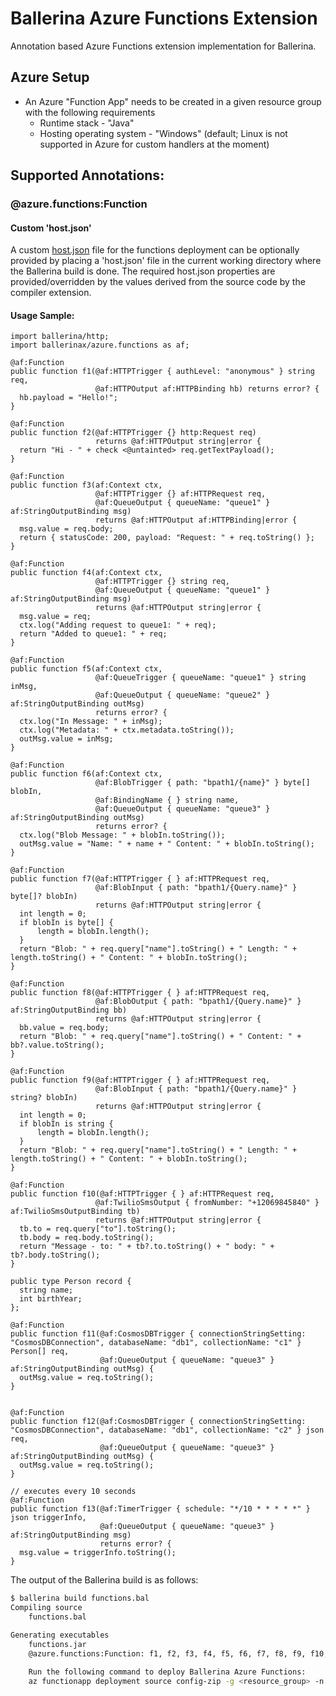 # Ballerina Azure Functions Extension

Annotation based Azure Functions extension implementation for Ballerina. 

## Azure Setup

* An Azure "Function App" needs to be created in a given resource group with the following requirements
   - Runtime stack - "Java"
   - Hosting operating system - "Windows" (default; Linux is not supported in Azure for custom handlers at the moment)

## Supported Annotations:

### @azure.functions:Function

#### Custom 'host.json'

A custom [host.json](https://docs.microsoft.com/en-us/azure/azure-functions/functions-host-json) file for the functions deployment can be optionally provided by placing a 'host.json' file in the current working directory where the Ballerina build is done. The required host.json properties are provided/overridden by the values derived from the source code by the compiler extension. 

#### Usage Sample:

```ballerina
import ballerina/http;
import ballerinax/azure.functions as af;

@af:Function
public function f1(@af:HTTPTrigger { authLevel: "anonymous" } string req, 
                   @af:HTTPOutput af:HTTPBinding hb) returns error? {
  hb.payload = "Hello!";
}

@af:Function
public function f2(@af:HTTPTrigger {} http:Request req) 
                   returns @af:HTTPOutput string|error {
  return "Hi - " + check <@untainted> req.getTextPayload();
}

@af:Function
public function f3(af:Context ctx, 
                   @af:HTTPTrigger {} af:HTTPRequest req, 
                   @af:QueueOutput { queueName: "queue1" } af:StringOutputBinding msg) 
                   returns @af:HTTPOutput af:HTTPBinding|error {
  msg.value = req.body;
  return { statusCode: 200, payload: "Request: " + req.toString() };
}

@af:Function
public function f4(af:Context ctx, 
                   @af:HTTPTrigger {} string req, 
                   @af:QueueOutput { queueName: "queue1" } af:StringOutputBinding msg) 
                   returns @af:HTTPOutput string|error {
  msg.value = req;
  ctx.log("Adding request to queue1: " + req);
  return "Added to queue1: " + req;
}

@af:Function
public function f5(af:Context ctx, 
                   @af:QueueTrigger { queueName: "queue1" } string inMsg,
                   @af:QueueOutput { queueName: "queue2" } af:StringOutputBinding outMsg) 
                   returns error? {
  ctx.log("In Message: " + inMsg);
  ctx.log("Metadata: " + ctx.metadata.toString());
  outMsg.value = inMsg;
}

@af:Function
public function f6(af:Context ctx, 
                   @af:BlobTrigger { path: "bpath1/{name}" } byte[] blobIn,
                   @af:BindingName { } string name,
                   @af:QueueOutput { queueName: "queue3" } af:StringOutputBinding outMsg) 
                   returns error? {
  ctx.log("Blob Message: " + blobIn.toString());
  outMsg.value = "Name: " + name + " Content: " + blobIn.toString();
}

@af:Function
public function f7(@af:HTTPTrigger { } af:HTTPRequest req, 
                   @af:BlobInput { path: "bpath1/{Query.name}" } byte[]? blobIn)
                   returns @af:HTTPOutput string|error {
  int length = 0;
  if blobIn is byte[] {
      length = blobIn.length();
  }
  return "Blob: " + req.query["name"].toString() + " Length: " + length.toString() + " Content: " + blobIn.toString();
}

@af:Function
public function f8(@af:HTTPTrigger { } af:HTTPRequest req, 
                   @af:BlobOutput { path: "bpath1/{Query.name}" } af:StringOutputBinding bb)
                   returns @af:HTTPOutput string|error {
  bb.value = req.body;
  return "Blob: " + req.query["name"].toString() + " Content: " + bb?.value.toString();
}

@af:Function
public function f9(@af:HTTPTrigger { } af:HTTPRequest req, 
                   @af:BlobInput { path: "bpath1/{Query.name}" } string? blobIn)
                   returns @af:HTTPOutput string|error {
  int length = 0;
  if blobIn is string {
      length = blobIn.length();
  }
  return "Blob: " + req.query["name"].toString() + " Length: " + length.toString() + " Content: " + blobIn.toString();
}

@af:Function
public function f10(@af:HTTPTrigger { } af:HTTPRequest req, 
                   @af:TwilioSmsOutput { fromNumber: "+12069845840" } af:TwilioSmsOutputBinding tb)
                   returns @af:HTTPOutput string|error {
  tb.to = req.query["to"].toString();
  tb.body = req.body.toString();
  return "Message - to: " + tb?.to.toString() + " body: " + tb?.body.toString();
}

public type Person record {
  string name;
  int birthYear;
};

@af:Function
public function f11(@af:CosmosDBTrigger { connectionStringSetting: "CosmosDBConnection", databaseName: "db1", collectionName: "c1" } Person[] req, 
                    @af:QueueOutput { queueName: "queue3" } af:StringOutputBinding outMsg) {
  outMsg.value = req.toString();
}


@af:Function
public function f12(@af:CosmosDBTrigger { connectionStringSetting: "CosmosDBConnection", databaseName: "db1", collectionName: "c2" } json req, 
                    @af:QueueOutput { queueName: "queue3" } af:StringOutputBinding outMsg) {
  outMsg.value = req.toString();
}

// executes every 10 seconds
@af:Function
public function f13(@af:TimerTrigger { schedule: "*/10 * * * * *" } json triggerInfo, 
                    @af:QueueOutput { queueName: "queue3" } af:StringOutputBinding msg) 
                    returns error? {
  msg.value = triggerInfo.toString();
}
```

The output of the Ballerina build is as follows:

```bash
$ ballerina build functions.bal 
Compiling source
	functions.bal

Generating executables
	functions.jar
	@azure.functions:Function: f1, f2, f3, f4, f5, f6, f7, f8, f9, f10, f11, f12, f13

	Run the following command to deploy Ballerina Azure Functions:
	az functionapp deployment source config-zip -g <resource_group> -n <function_app_name> --src azure-functions.zip
```


